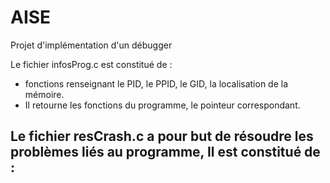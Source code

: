 # AISE
Projet d'implémentation d'un débugger

Le fichier infosProg.c est constitué de : 
- fonctions renseignant le PID, le PPID, le GID, la localisation de la mémoire. 
- Il retourne les fonctions du programme, le pointeur correspondant. 

Le fichier resCrash.c a pour but de résoudre les problèmes liés au programme, 
Il est constitué de : 
 - 
